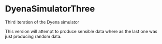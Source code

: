 # DyenaSimulatorThree
Third iteration of the Dyena simulator

This version will attempt to produce sensible data where as the last one was just producing random data.

